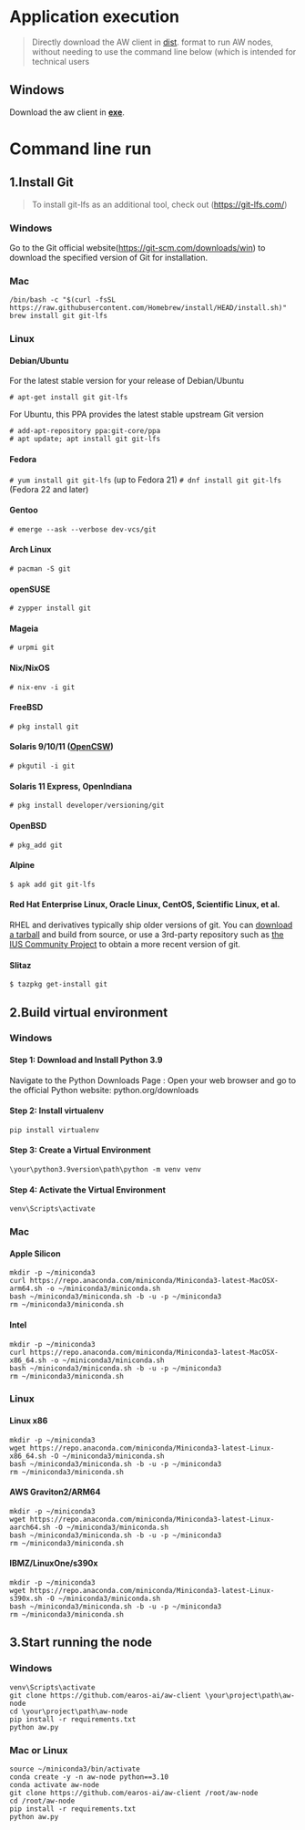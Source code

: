 # Application execution

> Directly download the AW client in [dist](https://github.com/earos-ai/aw-client/tree/master/dist). format to run AW nodes, without needing to use the command line below (which is intended for technical users

## Windows

Download the aw client in **[exe](https://github.com/earos-ai/aw-client/tree/master/dist)**.

# Command line run

## 1.Install Git

> To install git-lfs as an additional tool, check out (https://git-lfs.com/)

### Windows

Go to the Git official website(https://git-scm.com/downloads/win) to download the specified version of Git for installation.

### Mac

```shell
/bin/bash -c "$(curl -fsSL https://raw.githubusercontent.com/Homebrew/install/HEAD/install.sh)"
brew install git git-lfs
```
### Linux

#### Debian/Ubuntu

For the latest stable version for your release of Debian/Ubuntu

```
# apt-get install git git-lfs
```

For Ubuntu, this PPA provides the latest stable upstream Git version

```
# add-apt-repository ppa:git-core/ppa
# apt update; apt install git git-lfs
```

#### Fedora

`# yum install git git-lfs` (up to Fedora 21)
`# dnf install git git-lfs` (Fedora 22 and later)

#### Gentoo

```
# emerge --ask --verbose dev-vcs/git
```

#### Arch Linux

```
# pacman -S git
```

#### openSUSE

```
# zypper install git
```

#### Mageia

```
# urpmi git
```

#### Nix/NixOS

```
# nix-env -i git
```

#### FreeBSD

```
# pkg install git
```

#### Solaris 9/10/11 ([OpenCSW](https://www.opencsw.org/))

```
# pkgutil -i git
```

#### Solaris 11 Express, OpenIndiana

```
# pkg install developer/versioning/git
```

#### OpenBSD

```
# pkg_add git
```

#### Alpine

```
$ apk add git git-lfs
```

#### Red Hat Enterprise Linux, Oracle Linux, CentOS, Scientific Linux, et al.

RHEL and derivatives typically ship older versions of git. You can [download a tarball](https://www.kernel.org/pub/software/scm/git/) and build from source, or use a 3rd-party repository such as [the IUS Community Project](https://ius.io/) to obtain a more recent version of git.

#### Slitaz

```
$ tazpkg get-install git
```

## 2.Build virtual environment

### Windows
#### Step 1: Download and Install Python 3.9
Navigate to the Python Downloads Page :
Open your web browser and go to the official Python website: python.org/downloads
#### Step 2: Install virtualenv
```
pip install virtualenv
```
#### Step 3: Create a Virtual Environment
```
\your\python3.9version\path\python -m venv venv
```
#### Step 4: Activate the Virtual Environment
```
venv\Scripts\activate
```

### Mac

#### Apple Silicon

```shell
mkdir -p ~/miniconda3
curl https://repo.anaconda.com/miniconda/Miniconda3-latest-MacOSX-arm64.sh -o ~/miniconda3/miniconda.sh
bash ~/miniconda3/miniconda.sh -b -u -p ~/miniconda3
rm ~/miniconda3/miniconda.sh
```

#### Intel

```shell
mkdir -p ~/miniconda3
curl https://repo.anaconda.com/miniconda/Miniconda3-latest-MacOSX-x86_64.sh -o ~/miniconda3/miniconda.sh
bash ~/miniconda3/miniconda.sh -b -u -p ~/miniconda3
rm ~/miniconda3/miniconda.sh
```

### Linux

#### Linux x86

```shell
mkdir -p ~/miniconda3
wget https://repo.anaconda.com/miniconda/Miniconda3-latest-Linux-x86_64.sh -O ~/miniconda3/miniconda.sh
bash ~/miniconda3/miniconda.sh -b -u -p ~/miniconda3
rm ~/miniconda3/miniconda.sh
```

#### AWS Graviton2/ARM64

```shell
mkdir -p ~/miniconda3
wget https://repo.anaconda.com/miniconda/Miniconda3-latest-Linux-aarch64.sh -O ~/miniconda3/miniconda.sh
bash ~/miniconda3/miniconda.sh -b -u -p ~/miniconda3
rm ~/miniconda3/miniconda.sh
```

#### IBMZ/LinuxOne/s390x

```shell
mkdir -p ~/miniconda3
wget https://repo.anaconda.com/miniconda/Miniconda3-latest-Linux-s390x.sh -O ~/miniconda3/miniconda.sh
bash ~/miniconda3/miniconda.sh -b -u -p ~/miniconda3
rm ~/miniconda3/miniconda.sh
```

## 3.Start running the node 

### Windows
```
venv\Scripts\activate
git clone https://github.com/earos-ai/aw-client \your\project\path\aw-node
cd \your\project\path\aw-node
pip install -r requirements.txt
python aw.py
```


### Mac or Linux

```shell
source ~/miniconda3/bin/activate
conda create -y -n aw-node python==3.10
conda activate aw-node
git clone https://github.com/earos-ai/aw-client /root/aw-node
cd /root/aw-node
pip install -r requirements.txt
python aw.py
```
